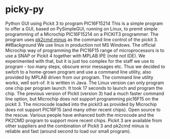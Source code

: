 # picky-py
 Python GUI using Pickit 3 to program PIC16F15214
 This is a simple program to offer a GUI, based on PySimpleGUI, running on Linux, to premit simple programming of a Microchip PIC16F15214 on a PICKIT3 programmer.
 The program uses [pk2cmd minus](http://kair.us/projects/pickitminus/) as the command line control of the pickit 3.
 ##Background
 We use linux in production not MS Windows. The official Microchip way of programming the PIC16F15 range of microprocessors is to use a SNAP or Pickit 4 together with MPLAB IPE (note not IDE). We experimented with that, but it is just too complex for the staff we use to program - too many steps, obscure error messages etc. Thus we decided to switch to a home-grown program and use a command line utility, also provided by MPLAB driven from our program. The command line utility works, well sort-of. It is written in Java. The Linux version can only program one chip per program launch. It took 17 seconds to launch and program the chip.
 The previous version of Pickit (version 3) had a much faster command line option, but Microchip does not support programming pic16F15 on the pickit 3. The microcode loaded into the pickit3 as provided by Microchip does not support PIC16F15 (and many other recent chips). Open source to the rescue. Various people have enhanced both the microcode and the PK2CMD program to support more recent chips. Pickit 3 are available from other suppliers and the combination of Pickit 3 and pk2cmd minus is reliable and fast (around  second to load our small program).
